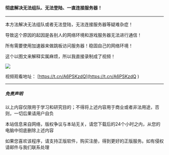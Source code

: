 #### 彻底解决无法组队、无法登陆、一直连接服务器！
------

本方法解决无法组队或者无法登陆，无法连接服务器等疑难杂症！

导致这个原因的起因是各别人的网络环境和游戏服务器无法进行通信！

所有需要使用加速器来做跳板访问服务器！稳固自己的网络环境！

这个以图文来解释实属麻烦，所以我直接录制成了视频！

![](https://ae01.alicdn.com/kf/Hc6dfee3476c148ccbe8c42e015190ecav.png)



视频观看地址： [https://t.cn/A6PSKzdQ](https://t.cn/A6PSKzdQ ) 

------

##### 免责声明

以上内容仅限用于学习和研究目的；不得将上述内容用于商业或者非法用途，否则，一切后果请用户自负

本站信息来自网络，版权争议与本站无关，请您下载后的24个小时之内，从您的电脑中彻底删除上述内容

如果您喜欢该程序，请支持正版软件，购买注册，得到更好的正版服务。如有侵权请邮件与我们联系处理

